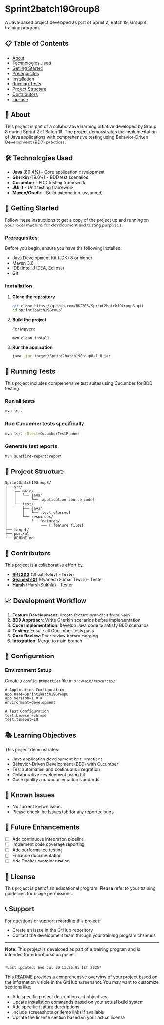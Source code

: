# Sprint2batch19Group8

A Java-based project developed as part of Sprint 2, Batch 19, Group 8 training program.

## 📋 Table of Contents

- [About](#about)
- [Technologies Used](#technologies-used)
- [Getting Started](#getting-started)
- [Prerequisites](#prerequisites)
- [Installation](#installation)
- [Running Tests](#running-tests)
- [Project Structure](#project-structure)
- [Contributors](#contributors)
- [License](#license)

## 🎯 About

This project is part of a collaborative learning initiative developed by Group 8 during Sprint 2 of Batch 19. The project demonstrates the implementation of Java applications with comprehensive testing using Behavior-Driven Development (BDD) practices.

## 🛠️ Technologies Used

- **Java** (80.4%) - Core application development
- **Gherkin** (19.6%) - BDD test scenarios
- **Cucumber** - BDD testing framework
- **JUnit** - Unit testing framework
- **Maven/Gradle** - Build automation (assumed)

## 🚀 Getting Started

Follow these instructions to get a copy of the project up and running on your local machine for development and testing purposes.

### Prerequisites

Before you begin, ensure you have the following installed:

- Java Development Kit (JDK) 8 or higher
- Maven 3.6+
- IDE (IntelliJ IDEA, Eclipse)
- Git

### Installation

1. **Clone the repository**
   ```bash
   git clone https://github.com/RK2203/Sprint2batch19Group8.git
   cd Sprint2batch19Group8
   ```

2. **Build the project**
   
   For Maven:
   ```bash
   mvn clean install
   ```
   

3. **Run the application**
   ```bash
   java -jar target/Sprint2batch19Group8-1.0.jar
   ```

## 🧪 Running Tests

This project includes comprehensive test suites using Cucumber for BDD testing.

### Run all tests
```bash
mvn test
```

### Run Cucumber tests specifically
```bash
mvn test -Dtest=CucumberTestRunner
```

### Generate test reports
```bash
mvn surefire-report:report
```

## 📁 Project Structure

```
Sprint2batch19Group8/
├── src/
│   ├── main/
│   │   └── java/
│   │       └── [application source code]
│   └── test/
│       ├── java/
│       │   └── [test classes]
│       └── resources/
│           └── features/
│               └── [.feature files]
├── target/
├── pom.xml
└── README.md
```

## 🤝 Contributors

This project is a collaborative effort by:

- **[RK2203](https://github.com/RK2203)** (Shoal Koley) - Tester
- **[Gyanesh101](https://github.com/Gyanesh101)** (Gyanesh Kumar Tiwari)- Tester
- **[Harsh](https://github.com/sHarshvardhan)** (Harsh Sukhla) - Tester

## 📈 Development Workflow

1. **Feature Development**: Create feature branches from main
2. **BDD Approach**: Write Gherkin scenarios before implementation
3. **Code Implementation**: Develop Java code to satisfy BDD scenarios
4. **Testing**: Ensure all Cucumber tests pass
5. **Code Review**: Peer review before merging
6. **Integration**: Merge to main branch

## 🔧 Configuration

### Environment Setup
Create a `config.properties` file in `src/main/resources/`:

```properties
# Application Configuration
app.name=Sprint2batch19Group8
app.version=1.0.0
environment=development

# Test Configuration
test.browser=chrome
test.timeout=10
```

## 📚 Learning Objectives

This project demonstrates:
- Java application development best practices
- Behavior-Driven Development (BDD) with Cucumber
- Test automation and continuous integration
- Collaborative development using Git
- Code quality and documentation standards

## 🐛 Known Issues

- No current known issues
- Please check the [Issues](https://github.com/RK2203/Sprint2batch19Group8/issues) tab for any reported bugs

## 🚀 Future Enhancements

- [ ] Add continuous integration pipeline
- [ ] Implement code coverage reporting
- [ ] Add performance testing
- [ ] Enhance documentation
- [ ] Add Docker containerization

## 📄 License

This project is part of an educational program. Please refer to your training guidelines for usage permissions.

## 📞 Support

For questions or support regarding this project:
- Create an issue in the GitHub repository
- Contact the development team through your training program channels

---

**Note**: This project is developed as part of a training program and is intended for educational purposes.

```

*Last updated: Wed Jul 30 11:25:05 IST 2025*

```

This README provides a comprehensive overview of your project based on the information visible in the GitHub screenshot. You may want to customize sections like:

- Add specific project description and objectives
- Update installation commands based on your actual build system
- Add specific feature descriptions
- Include screenshots or demo links if available
- Update the license section based on your actual license

